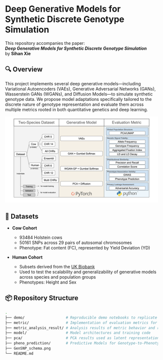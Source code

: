 # Deep Generative Models for Synthetic Discrete Genotype Simulation

This repository accompanies the paper:  
**_Deep Generative Models for Synthetic Discrete Genotype Simulation_**  
by **Sihan Xie**

## 🔍 Overview

This project implements several deep generative models—including Variational Autoencoders (VAEs), Generative Adversarial Networks (GANs), Wasserstein GANs (WGANs), and Diffusion Models—to simulate synthetic genotype data. We propose model adaptations specifically tailored to the discrete nature of genotype representation and evaluate them across multiple metrics rooted in both quantitative genetics and deep learning.

![Project Schema](./GenSNP_schema.png)

## 🧬 Datasets

- **Cow Cohort**  
  - 93484 Holstein cows  
  - 50161 SNPs across 29 pairs of autosomal chromosomes  
  - Phenotype: Fat content (FC), represented by Yield Deviation (YD)

- **Human Cohort**  
  - Subsets derived from the [UK Biobank](https://www.ukbiobank.ac.uk/)  
  - Used to test the scalability and generalizability of generative models across species and population groups 
  - Phenotypes: Height and Sex

## 📦 Repository Structure

```bash
.
├── demo/                   # Reproducible demo notebooks to replicate our experiments result (recommended starting point)
├── metric/                 # Implementation of evaluation metrics for synthetic genotype data
├── metric_analysis_result/ # Analysis results of metric behavior and robustness
├── model/                  # Model architectures and training code
├── pca/                    # PCA results used as latent representation for diffusion models
├── pheno_prediction/       # Predictive Models for Genotype-to-Phenotype Prediction
├── GenSNP_schema.png      
└── README.md               

